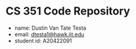 # CS 351 Code Repository
- name: Dustin Van Tate Testa
- email: dtesta1@hawk.iit.edu
- student id: A20422091
